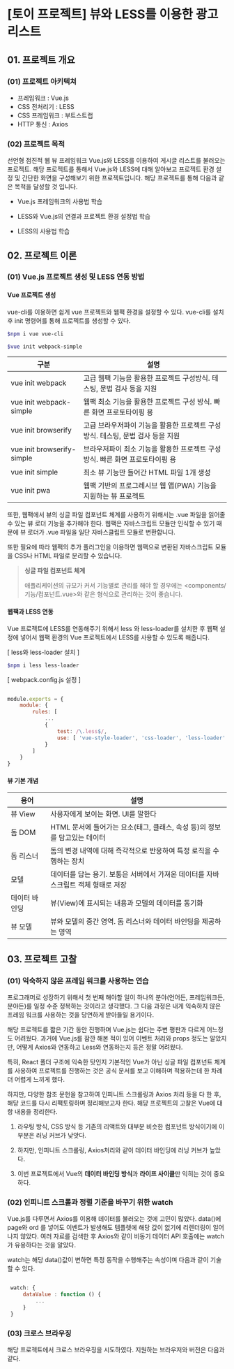 # [토이 프로젝트] 뷰와 LESS를 이용한 광고 리스트

## 01. 프로젝트 개요

### (01) 프로젝트 아키텍쳐

- 프레임워크 : Vue.js
- CSS 전처리기 : LESS
- CSS 프레임워크 : 부트스트랩
- HTTP 통신 : Axios

### (02) 프로젝트 목적 

선언형 점진적 웹 뷰 프레임워크 Vue.js와 LESS를 이용하여 게시글 리스트를 불러오는 프로젝트. 해당 프로젝트를 통해서 Vue.js와 LESS에 대해 알아보고 프로젝트 환경 설정 및 간단한 화면을 구성해보기 위한 프로젝트입니다. 해당 프로젝트를 통해 다음과 같은 목적을 달성할 것 입니다.

- Vue.js 프레임워크의 사용법 학습

- LESS와 Vue.js의 연결과 프로젝트 환경 설정법 학습

- LESS의 사용법 학습

## 02. 프로젝트 이론

### (01) Vue.js 프로젝트 생성 및 LESS 연동 방법

#### Vue 프로젝트 생성

vue-cli를 이용하면 쉽게 vue 프로젝트와 웹팩 환경을 설정할 수 있다. vue-cli를 설치 후 init 명령어를 통해 프로젝트를 생성할 수 있다.

```bash
$npm i vue vue-cli

$vue init webpack-simple
```

구분                        | 설명
---------------------------| --------------------------------------------------------------------
vue init webpack           | 고급 웹팩 기능을 활용한 프로젝트 구성방식. 테스팅, 문법 검사 등을 지원
vue init webpack-simple    | 웹팩 최소 기능을 활용한 프로젝트 구성 방식. 빠른 화면 프로토타이핑 용
vue init browserify        | 고급 브라우저파이 기능을 활용한 프로젝트 구성 방식. 테스팅, 문법 검사 등을 지원
vue init browserify-simple | 브라우저파이 최소 기능을 활용한 프로젝트 구성 방식. 빠른 화면 프로토타이핑 용
vue init simple            | 최소 뷰 기능만 들어간 HTML 파일 1개 생성 
vue init pwa               | 웹팩 기반의 프로그레시브 웹 앱(PWA) 기능을 지원하는 뷰 프로젝트

또한, 웹팩에서 뷰의 싱글 파일 컴포넌트 체계를 사용하기 위해서는 .vue 파일을 읽어줄 수 있는 뷰 로더 기능을 추가해야 한다. 웹팩은 자바스크립트 모듈만 인식할 수 있기 때문에 뷰 로더가 .vue 파일을 일단 자바스클립트 모듈로 변환합니다.

또한 필요에 따라 웹팩의 추가 플러그인을 이용하면 웹팩으로 변환된 자바스크립트 모듈을 CSS나 HTML 파일로 분리할 수 있습니다.

> **싱글 파일 컴포넌트 체계**
>
> 애플리케이션의 규모가 커서 기능별로 관리를 해야 할 경우에는 <components/기능/컴포넌트.vue>와 같은 형식으로 관리하는 것이 좋습니다.

#### 웹팩과 LESS 연동

Vue 프로젝트에 LESS를 연동해주기 위해서 less 와 less-loader를 설치한 후 웹팩 설정에 넣어서 웹팩 환경의 Vue 프로젝트에서 LESS를 사용할 수 있도록 해줍니다.

[ less와 less-loader 설치 ]

```bash
$npm i less less-loader
```

[ webpack.config.js 설정 ]

```javascript

module.exports = {
    module: {
		rules: [
            ...
            {
                test: /\.less$/,
				use: [ 'vue-style-loader', 'css-loader', 'less-loader' ]
            }
        ]
    }
}

```

#### 뷰 기본 개념

용어              | 설명 
---------------- | -----------------------------------------------------------------------------
뷰 View | 사용자에게 보이는 화면. UI를 말한다
돔 DOM | HTML 문서에 들어가는 요소(태그, 클래스, 속성 등)의 정보를 담고있는 데이터
돔 리스너 | 돔의 변경 내역에 대해 즉각적으로 반응하여 특정 로직을 수행하는 장치
모델 | 데이터를 담는 용기. 보통은 서버에서 가져온 데이터를 자바스크립트 객체 형태로 저장
데이터 바인딩 | 뷰(View)에 표시되는 내용과 모델의 데이터를 동기화
뷰 모델 | 뷰와 모델의 중간 영역. 돔 리스너와 데이터 바인딩을 제공하는 영역

## 03. 프로젝트 고찰

### (01) 익숙하지 않은 프레임 워크를 사용하는 연습

  프로그래머로 성장하기 위해서 첫 번째 해야할 일이 하나의 분야(언어든, 프레임워크든, 분야든)를 일정 수준 정복하는 것이라고 생각했다. 그 다음 과정은 내게 익숙하지 않은 프레임 워크를 사용하는 것을 당연하게 받아들일 용기이다.

  해당 프로젝트를 짧은 기간 동안 진행하며 Vue.js는 쉽다는 주변 평판과 다르게 어느정도 어려웠다. 과거에 Vue.js를 잠깐 해본 적이 있어 이벤트 처리와 props 정도는 알았지만, 어떻게 Axios와 연동하고 Less와 연동하는지 등은 정말 어려웠다.

  특히, React 폴더 구조에 익숙한 탓인지 기본적인 Vue가 아닌 싱글 파일 컴포넌트 체계를 사용하여 프로젝트를 진행하는 것은 공식 문서를 보고 이해하며 적용하는데 한 차례 더 어렵게 느끼게 했다.

  하지만, 다양한 참조 문헌을 참고하여 인피니트 스크롤링과 Axios 처리 등을 다 한 후, 해당 코드를 다시 리팩토링하며 정리해보고자 한다. 해당 프로젝트의 고찰은 Vue에 대항 내용을 정리한다.  

  01. 라우팅 방식, CSS 방식 등 기존의 리액트와 대부분 비슷한 컴포넌트 방식이기에 이 부분은 러닝 커브가 낮앗다.

  02. 하지만, 인피니트 스크롤링, Axios처리와 같이 데이터 바인딩에 러닝 커브가 높았다.

  03. 이번 프로젝트에서 Vue의 **데이터 바인딩 방식**과 **라이프 사이클**만 익히는 것이 중요하다.

### (02) 인피니트 스크롤과 정렬 기준을 바꾸기 위한 watch

 Vue.js를 다루면서 Axios를 이용해 데이터를 불러오는 것에 고민이 많았다. data()에 page와 ord 를 넣어도 이벤트가 발생해도 템플렛에 해당 값이 없기에 리렌더링이 일어나지 않았다. 여러 자료를 검색한 후 Axios와 같이 비동기 데이터 API 호출에는 watch가 유용하다는 것을 알았다.

 watch는 해당 data()값이 변하면 특정 동작을 수행해주는 속성이며 다음과 같이 기술할 수 있다.

```javascript

 watch: {
     dataValue : function () {
         ...
     }
 }

 ```

 ### (03) 크로스 브라우징

 해당 프로젝트에서 크로스 브라우징을 시도하였다. 지원하는 브라우저와 버전은 다음과 같다.